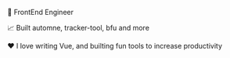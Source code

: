 💼 FrontEnd Engineer

📈 Built automne, tracker-tool, bfu and more

❤️ I love writing Vue, and builting fun tools to increase productivity
